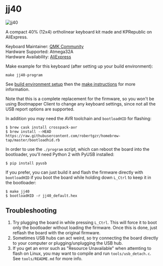 # jj40

![jj40](https://ae01.alicdn.com/kf/HTB18bq6bOERMeJjSspiq6zZLFXar.jpg?size=359506&height=562&width=750&hash=663a22d0109e2416ec8f54a7658686da)

A compact 40% (12x4) ortholinear keyboard kit made and KPRepublic on AliExpress.

Keyboard Maintainer: [QMK Community](https://github.com/qmk)  
Hardware Supported: Atmega32A  
Hardware Availability: [AliExpress](https://www.aliexpress.com/store/product/jj40-Custom-Mechanical-Keyboard-40-PCB-programmed-40-planck-layouts-bface-firmware-gh40/3034003_32828781103.html)

Make example for this keyboard (after setting up your build environment):

    make jj40-program

See [build environment setup](https://docs.qmk.fm/build_environment_setup.html) then the [make instructions](https://docs.qmk.fm/make_instructions.html) for more information.

Note that this is a complete replacement for the firmware, so you won't be
using Bootmapper Client to change any keyboard settings, since not all the
USB report options are supported.

In addition you may need the AVR toolchain and `bootloadHID` for flashing:

```
$ brew cask install crosspack-avr
$ brew install --HEAD https://raw.githubusercontent.com/robertgzr/homebrew-tap/master/bootloadhid.rb
```

In order to use the `./program` script, which can reboot the board into
the bootloader, you'll need Python 2 with PyUSB installed:

```
$ pip install pyusb
```

If you prefer, you can just build it and flash the firmware directly with
`bootloadHID` if you boot the board while holding down `L_Ctrl` to keep it
in the bootloader:

```
$ make jj40
$ bootloadHID -r jj40_default.hex
```

## Troubleshooting

1. Try plugging the board in while pressing `L_Ctrl`. This will force it
   to boot only the bootloader without loading the firmware. Once this is
   done, just reflash the board with the original firmware.
2. Sometimes USB hubs can act weird, so try connecting the board directly
   to your computer or plugging/unplugging the USB hub.
3. If you get an error such as "Resource Unavailable" when attemting to flash
   on Linux, you may want to compile and run `tools/usb_detach.c`. See `tools/README.md`
   for more info.
